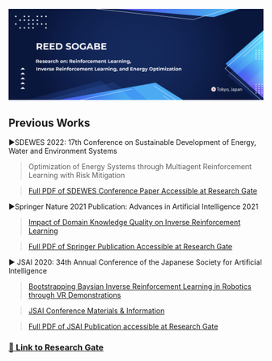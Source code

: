 ![](Images/Graphic1.png)
## Previous Works
►SDEWES 2022: 17th Conference on Sustainable Development of Energy, Water and Environment Systems
>Optimization of Energy Systems through Multiagent Reinforcement Learning with Risk Mitigation

>[Full PDF of SDEWES Conference Paper Accessible at Research Gate](https://www.researchgate.net/publication/365316134_Optimization_of_Energy_Systems_through_Multiagent_Reinforcement_Learning_with_Risk_Mitigation)  <br />

►Springer Nature 2021 Publication: Advances in Artificial Intelligence 2021
>[Impact of Domain Knowledge Quality on Inverse Reinforcement Learning](https://link.springer.com/chapter/10.1007/978-3-030-73113-7_9)  <br />

>[Full PDF of Springer Publication Accessible at Research Gate](https://www.researchgate.net/publication/353414509_Impact_of_Domain_Knowledge_Quality_on_Inverse_Reinforcement_Learning)

► JSAI 2020: 34th Annual Conference of the Japanese Society for Artificial Intelligence <br />
>[Bootstrapping Baysian Inverse Reinforcement Learning in Robotics through VR Demonstrations](https://www.jstage.jst.go.jp/article/pjsai/JSAI2020/0/JSAI2020_2G1ES402/_article/-char/en)


>[JSAI Conference Materials & Information](https://confit.atlas.jp/guide/event/jsai2020/subject/2G1-ES-4-02/detail?lang=en)<br />

>[Full PDF of JSAI Publication accessible at Research Gate](https://www.researchgate.net/publication/353609919_Bootstrapping_Baysian_Inverse_Reinforcement_Learning_in_Robotics_through_VR_Demonstration)


### [🔗 Link to Research Gate ](https://www.researchgate.net/profile/Reed-Sogabe)

